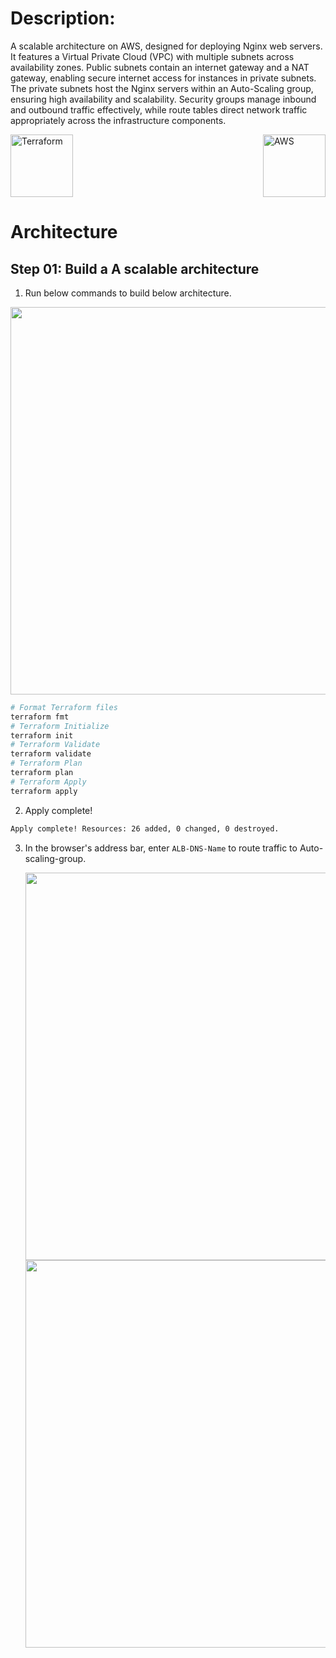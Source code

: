 # Description:
A scalable architecture on AWS, designed for deploying Nginx web servers. It features a Virtual Private Cloud (VPC) with multiple subnets across availability zones. Public subnets contain an internet gateway and a NAT gateway, enabling secure internet access for instances in private subnets. The private subnets host the Nginx servers within an Auto-Scaling group, ensuring high availability and scalability. Security groups manage inbound and outbound traffic effectively, while route tables direct network traffic appropriately across the infrastructure components.
<div style="display: flex; justify-content: space-between; align-items: center;">
  <img src="https://www.vectorlogo.zone/logos/terraformio/terraformio-ar21.svg"; alt="Terraform" width="100" height="100">
  <img src="https://www.vectorlogo.zone/logos/amazon_aws/amazon_aws-ar21.svg"; alt="AWS" width="100" height="100">
</div>

# Architecture
## Step 01: Build a A scalable architecture

1. Run below commands to build below architecture.
   
<img src="https://github.com/ZaynabMohammed/Scalable-architecture-on-AWS/blob/master/imgs/aws.png" width="1100" height="620">

```bash
# Format Terraform files
terraform fmt
# Terraform Initialize
terraform init
# Terraform Validate
terraform validate
# Terraform Plan
terraform plan
# Terraform Apply
terraform apply
```
2. Apply complete!
```bash
Apply complete! Resources: 26 added, 0 changed, 0 destroyed.
```
3. In the browser's address bar, enter `ALB-DNS-Name` to route traffic to Auto-scaling-group.
   
   <img src="https://github.com/ZaynabMohammed/Scalable-architecture-on-AWS/blob/master/imgs/1.png" width="1100" height="620">

   <img src="https://github.com/ZaynabMohammed/Scalable-architecture-on-AWS/blob/master/imgs/2.png" width="1100" height="620">


